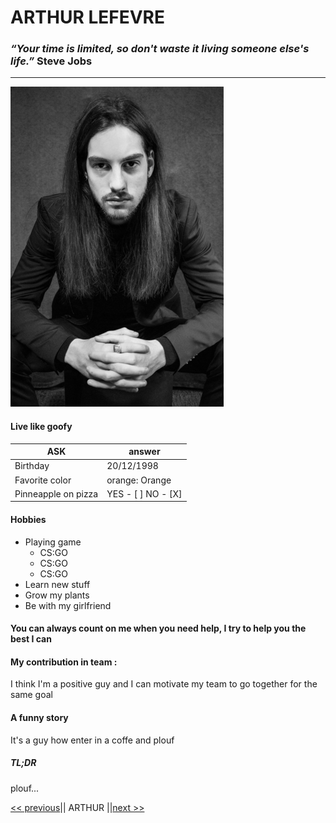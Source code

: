 # ARTHUR LEFEVRE #
### *“Your time is limited, so don't waste it living someone else's life.”* Steve Jobs ###
------
![moi](/img/moi.jpg)

#### Live like goofy ####

| ASK              | answer  |
| ------------------------| ----------- |
| Birthday                | 20/12/1998  |
| Favorite color          | orange: Orange      |
| Pinneapple on pizza     | YES - [ ] NO - [X]     |

#### Hobbies ####

* Playing game
  + CS:GO
  + CS:GO
  + CS:GO
* Learn new stuff
* Grow my plants
* Be with my girlfriend

#### You can always count on me when you need help, I try to help you the best I can ####

#### My contribution in team : ####
I think I'm a positive guy and I can motivate my team to go together for the same goal

#### A funny story ####
It's a guy how enter in a coffe and plouf

##### TL;DR #####

plouf...

[<< previous](https://github.com/Tatooine93/markdown-challenge)|| ARTHUR ||[next >>](https://github.com/DorianMairy/DorianMairy)

